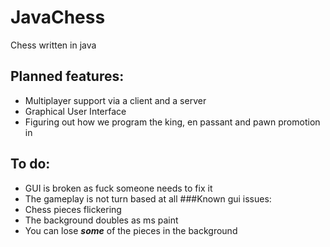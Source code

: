 # JavaChess
Chess written in java

## Planned features:
  - Multiplayer support via a client and a server
  - Graphical User Interface
  - Figuring out how we program the king, en passant and pawn promotion in

## To do:
  - GUI is broken as fuck someone needs to fix it 
  - The gameplay is not turn based at all
###Known gui issues:
  - Chess pieces flickering
  - The background doubles as ms paint
  - You can lose ***some*** of the pieces in the background
